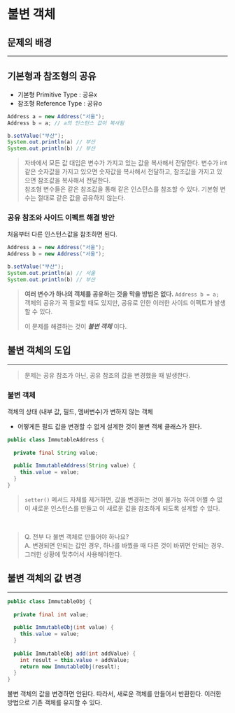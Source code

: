# 불변 객체

## 문제의 배경

---


## 기본형과 참조형의 공유
- 기본형 Primitive Type : 공유x
- 참조형 Reference Type : 공유o

```java
Address a = new Address("서울");
Address b = a; // a의 인스턴스 값이 복사됨

b.setValue("부산");
System.out.println(a) // 부산
System.out.println(b) // 부산
```

>자바에서 모든 값 대입은 변수가 가지고 있는 값을 복사해서 전달한다. 변수가 int 같은 숫자값을 가지고 있으면 숫자값을 복사해서 전달하고, 참조값을 가지고 있으면 참조값을 복사해서 전달한다.  
> 참조형 변수들은 같은 참조값을 통해 같은 인스턴스를 참조할 수 있다.
> 기본형 변수는 절대로 같은 값을 공유하지 않는다.


### 공유 참조와 사이드 이펙트 해결 방안
처음부터 다른 인스턴스값을 참조하면 된다.

```java
Address a = new Address("서울");
Address b = new Address("서울");

b.setValue("부산");
System.out.println(a) // 서울
System.out.println(b) // 부산
```


> **여러 변수가 하나의 객체를 공유하는 것을 막을 방법은 없다.** `Address b = a;`  
> 객체의 공유가 꼭 필요할 때도 있지만, 공유로 인한 이러한 사이드 이펙트가 발생할 수 있다.
> 
> 이 문제를 해결하는 것이 ***불변 객체*** 이다.


## 불변 객체의 도입

---

> 문제는 공유 참조가 아닌, 공유 참조의 값을 변경했을 때 발생한다.

### 불변 객체
객체의 상태 (내부 값, 필드, 멤버변수)가 변하지 않는 객체
  - 어떻게든 필드 값을 변경할 수 없게 설계한 것이 불변 객체 클래스가 된다.
```java
public class ImmutableAddress {
  
  private final String value;
  
  public ImmutableAddress(String value) {
    this.value = value;
  }
}
```

> `setter()` 메서드 자체를 제거하면, 값을 변경하는 것이 불가능 하여 어쩔 수 없이 새로운 인스턴스를 만들고 이 새로운 값을 참조하게 되도록 설계할 수 있다.

<br>

> Q. 전부 다 불변 객체로 만들어야 하나요?  
> A. 변경되면 안되는 값인 경우, 하나를 바꿨을 때 다른 것이 바뀌면 안되는 경우. 그러한 상황에 맞추어서 사용해야한다.

## 불변 객체의 값 변경

---

```java
public class ImmutableObj {
  
  private final int value;
  
  public ImmutableObj(int value) {
    this.value = value;
  }
  
  public ImmutableObj add(int addValue) {
    int result = this.value + addValue;
    return new ImmutableObj(result);
  }
}
```
불변 객체의 값을 변경하면 안된다. 따라서, 새로운 객체를 만들어서 반환한다.
이러한 방법으로 기존 객체를 유지할 수 있다.

